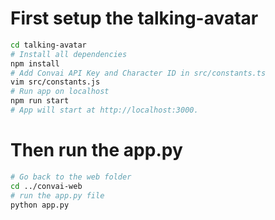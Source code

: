 # First setup the talking-avatar

```bash
cd talking-avatar
# Install all dependencies
npm install
# Add Convai API Key and Character ID in src/constants.ts
vim src/constants.js
# Run app on localhost
npm run start
# App will start at http://localhost:3000.
```

# Then run the app.py
```bash
# Go back to the web folder
cd ../convai-web
# run the app.py file
python app.py
```
